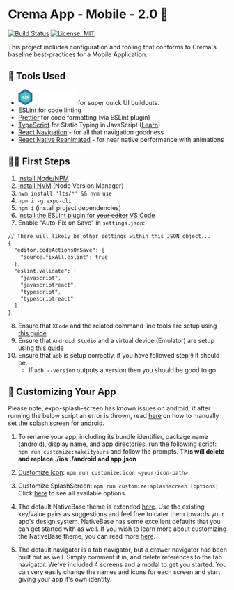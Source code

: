 # Crema App - Mobile - 2.0 📱

[![Build Status](https://github.com/cremalab/crema-app-mobile/workflows/CI/badge.svg)](https://github.com/cremalab/crema-app-mobile/actions)
[![License: MIT](https://img.shields.io/badge/License-MIT-yellow.svg)](https://opensource.org/licenses/MIT)

This project includes configuration and tooling that conforms to Crema's baseline best-practices for a Mobile Application.

## 🧰 Tools Used

- [![Native Base Logo](./public/assets/nativebase.svg)](https://nativebase.io/) for super quick UI buildouts.
- [ESLint](https://eslint.org) for code linting
- [Prettier](https://prettier.io) for code formatting (via ESLint plugin)
- [TypeScript](http://www.typescriptlang.org) for Static Typing in JavaScript ([Learn](http://www.typescriptlang.org/docs/handbook/basic-types.html))
- [React Navigation](https://reactnavigation.org/) - for all that navigation goodness
- [React Native Reanimated](https://docs.swmansion.com/react-native-reanimated/docs/) - for near native performance with animations

## 👟👟 First Steps

1. [Install Node/NPM](https://nodejs.org/en/)
2. [Install NVM](https://github.com/creationix/nvm#installation-and-update) (Node Version Manager)
3. `nvm install 'lts/*' && nvm use`
4. `npm i -g expo-cli`
5. `npm i` (install project dependencies)
6. [Install the ESLint plugin for ~~your editor~~ VS Code](https://marketplace.visualstudio.com/items?itemName=dbaeumer.vscode-eslint)
7. Enable "Auto-Fix on Save" in `settings.json`:

```
// There will likely be other settings within this JSON object...
{
  "editor.codeActionsOnSave": {
    "source.fixAll.eslint": true
  },
  "eslint.validate": [
    "javascript",
    "javascriptreact",
    "typescript",
    "typescriptreact"
  ]
}
```

8. Ensure that `XCode` and the related command line tools are setup using [this guide](https://docs.expo.io/versions/latest/workflow/ios-simulator/)
9. Ensure that `Android Studio` and a virtual device (Emulator) are setup using [this guide](https://docs.expo.io/versions/v37.0.0/workflow/android-studio-emulator/)
10. Ensure that `adb` is setup correctly, if you have followed step `9` it should be.
    - If `adb --version` outputs a version then you should be good to go.

## 🎨 Customizing Your App

Please note, expo-splash-screen has known issues on android, if after running the below script an error is thrown, read [here](https://github.com/expo/expo/tree/main/packages/expo-splash-screen#-configure-android) on how to manually set the splash screen for android.

1. To rename your app, including its bundle identifier, package name (android), display name, and app directories, run the following script: `npm run customize:makeityours` and follow the prompts. **This will delete and replace ./ios ./android and app.json**

2. [Customize Icon](https://github.com/martiliones/icon-set-creator): `npm run customize:icon <your-icon-path>`
3. Customize SplashScreen: `npm run customize:splashscreen [options]` Click [here](https://github.com/expo/expo-cli/tree/master/unlinked-packages/configure-splash-screen#-usage) to see all available options.
4. The default NativeBase theme is extended [here](./src/theme/index.tsx). Use the existing key/value pairs as suggestions and feel free to cater them towards your app's design system. NativeBase has some excellent defaults that you can get started with as well. If you wish to learn more about customizing the NativeBase theme, you can read more [here](https://docs.nativebase.io/customizing-theme).
5. The default navigator is a tab navigator, but a drawer navigator has been built out as well. Simply comment it in, and delete references to the tab navigator. We've included 4 screens and a modal to get you started. You can very easily change the names and icons for each screen and start giving your app it's own identity.
